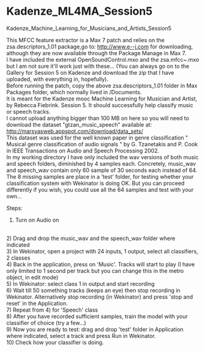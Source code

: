# Kadenze_ML4MA_Session5
Kadenze_Machine_Learning_for_Musicians_and_Artists_Session5


This MFCC feature extractor is a Max 7 patch and relies on the zsa.descriptors_1.01 package,go to: http://www.e--j.com for downloading, although they are now available through the Package Manage in Max 7.
</br>
I have included the external OpenSoundControl.mxo and the zsa.mfcc~.mxo but I am not sure it'll work just with these...
(You can always go on to the Gallery for Session 5 on Kadenze and download the zip that I have uploaded, with everything in, hopefully).
</br>
Before running the patch, copy the above zsa.descriptors_1.01 folder in Max Packages folder, which normally lived in /Documents.
</br>
It is meant for the Kadenze mooc Machine Learning for Musician and Artist, by Rebecca Fiebrink. Session 5.
It should successfully help classify music or speech tracks.
</br>
I cannot upload anything bigger than 100 MB on here so you will need to download the dataset "gtzan_music_speech" available at: http://marsyasweb.appspot.com/download/data_sets/
</br>
This dataset was used for the well known paper in genre classification " Musical genre classification of audio signals " by G. Tzanetakis and P. Cook in IEEE Transactions on Audio and Speech Processing 2002.
</br>
In my working directory I have only included the wav versions of both music and speech folders, diminished by 4 samples each.
Concretely, music_wav and speech_wav contain only 60 sample of 30 seconds each instead of 64.
The 8 missing samples are place in a 'test' folder, for testing whether your classification system with Wekinator is doing OK. But you can proceed differently if you wish, you could use all the 64 samples and test with your own…

Steps:

1) Turn on Audio on
</br>
2) Drag and drop the music_wav and the speech_wav folder where indicated
</br>
3) In Wekinator, open a project with 24 inputs, 1 output, select all classifiers, 2 classes
</br>
4) Back in the application, press on 'Music'. Tracks will start to play (I have only limited to 1 second per track but you can change this in the metro object, in edit mode)
</br>
5) In Wekinator: select class 1 in output and start recording
</br>
6) Wait till 50 something tracks (keeps an eye) then stop recording in Wekinator. Alternatively stop recording (in Wekinator) and press 'stop and reset' in the Application.
</br>
7) Repeat from 4) for 'Speech' class
</br>
8) After you have recorded sufficient samples, train the model with your classifier of choice (try a few...)
</br>
9) Now you are ready to test: drag and drop 'test' folder in Application where indicated, select a track and press Run in Wekinator.
</br>
10) Check how your classifier is doing.
